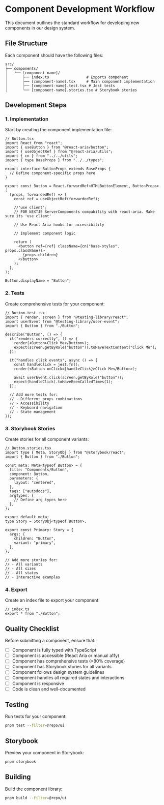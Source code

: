 # Component Development Workflow

This document outlines the standard workflow for developing new components in our design system.

## File Structure

Each component should have the following files:

```
src/
├── components/
│   └── [component-name]/
│       ├── index.ts                 # Exports component
│       ├── [component-name].tsx     # Main component implementation
│       ├── [component-name].test.tsx # Jest tests
│       └── [component-name].stories.tsx # Storybook stories
```

## Development Steps

### 1. Implementation

Start by creating the component implementation file:

```tsx
// Button.tsx
import React from "react";
import { useButton } from "@react-aria/button";
import { useObjectRef } from "@react-aria/utils";
import { cn } from "../../utils";
import { type BaseProps } from "../../types";

export interface ButtonProps extends BaseProps {
  // Define component-specific props here
}

export const Button = React.forwardRef<HTMLButtonElement, ButtonProps>(
  (props, forwardedRef) => {
    const ref = useObjectRef(forwardedRef);

    //'use client';
    // FOR NEXTJS ServerComponents compability with react-aria. Make sure its 'use client'

    // Use React Aria hooks for accessibility

    // Implement component logic

    return (
      <button ref={ref} className={cn("base-styles", props.className)}>
        {props.children}
      </button>
    );
  },
);

Button.displayName = "Button";
```

### 2. Tests

Create comprehensive tests for your component:

```tsx
// Button.test.tsx
import { render, screen } from "@testing-library/react";
import userEvent from "@testing-library/user-event";
import { Button } from "./Button";

describe("Button", () => {
  it("renders correctly", () => {
    render(<Button>Click Me</Button>);
    expect(screen.getByRole("button")).toHaveTextContent("Click Me");
  });

  it("handles click events", async () => {
    const handleClick = jest.fn();
    render(<Button onClick={handleClick}>Click Me</Button>);

    await userEvent.click(screen.getByRole("button"));
    expect(handleClick).toHaveBeenCalledTimes(1);
  });

  // Add more tests for:
  // - Different props combinations
  // - Accessibility
  // - Keyboard navigation
  // - State management
});
```

### 3. Storybook Stories

Create stories for all component variants:

```tsx
// Button.stories.tsx
import type { Meta, StoryObj } from "@storybook/react";
import { Button } from "./Button";

const meta: Meta<typeof Button> = {
  title: "Components/Button",
  component: Button,
  parameters: {
    layout: "centered",
  },
  tags: ["autodocs"],
  argTypes: {
    // Define arg types here
  },
};

export default meta;
type Story = StoryObj<typeof Button>;

export const Primary: Story = {
  args: {
    children: "Button",
    variant: "primary",
  },
};

// Add more stories for:
// - All variants
// - All sizes
// - All states
// - Interactive examples
```

### 4. Export

Create an index file to export your component:

```tsx
// index.ts
export * from "./Button";
```

## Quality Checklist

Before submitting a component, ensure that:

- [ ] Component is fully typed with TypeScript
- [ ] Component is accessible (React Aria or manual a11y)
- [ ] Component has comprehensive tests (>80% coverage)
- [ ] Component has Storybook stories for all variants
- [ ] Component follows design system guidelines
- [ ] Component handles all required states and interactions
- [ ] Component is responsive
- [ ] Code is clean and well-documented

## Testing

Run tests for your component:

```bash
pnpm test --filter=@repo/ui
```

## Storybook

Preview your component in Storybook:

```bash
pnpm storybook
```

## Building

Build the component library:

```bash
pnpm build --filter=@repo/ui
```
